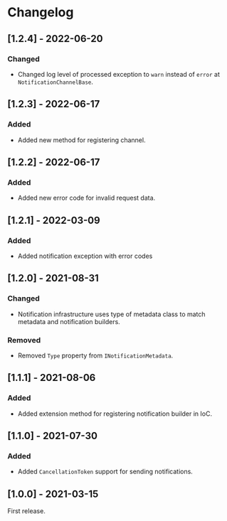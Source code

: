 # Changelog

## [1.2.4] - 2022-06-20

### Changed

- Changed log level of processed exception to `warn` instead of `error` at `NotificationChannelBase`. 

## [1.2.3] - 2022-06-17

### Added

- Added new method for registering channel.

## [1.2.2] - 2022-06-17

### Added

- Added new error code for invalid request data.

## [1.2.1] - 2022-03-09

### Added

- Added notification exception with error codes

## [1.2.0] - 2021-08-31

### Changed

- Notification infrastructure uses type of metadata class to match metadata and notification builders.

### Removed

- Removed `Type` property from `INotificationMetadata`.

## [1.1.1] - 2021-08-06

### Added

- Added extension method for registering notification builder in IoC.

## [1.1.0] - 2021-07-30

### Added

- Added `CancellationToken` support for sending notifications.

## [1.0.0] - 2021-03-15

First release.
